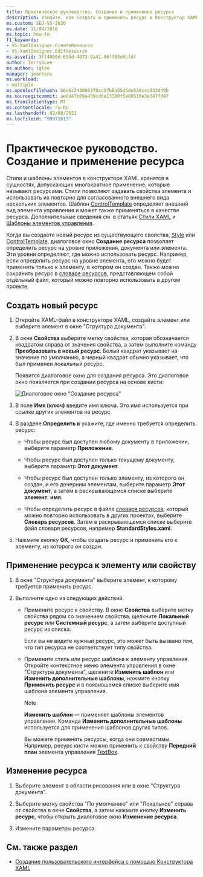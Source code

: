 ```yaml
---
title: Практическое руководство. Создание и применение ресурса
description: Узнайте, как создать и применить ресурс в Конструктор XAML, чтобы можно было хранить и повторно использовать стили и шаблоны элементов.
ms.custom: SEO-VS-2020
ms.date: 11/04/2016
ms.topic: how-to
f1_keywords:
- VS.XamlDesigner.CreateResource
- VS.XamlDesigner.EditResource
ms.assetid: 3ff4006d-659d-4073-9a41-06ff85e6cfdf
author: TerryGLee
ms.author: tglee
manager: jmartens
ms.workload:
- multiple
ms.openlocfilehash: b6c6c243896370cc97b8a85d5de520c4c033d49b
ms.sourcegitcommit: ae6d47b09a439cd0e13180f5e89510e3e347fd47
ms.translationtype: MT
ms.contentlocale: ru-RU
ms.lasthandoff: 02/08/2021
ms.locfileid: "99971613"
---
```

# <a name="how-to-create-and-apply-a-resource"></a>Практическое руководство. Создание и применение ресурса

Стили и шаблоны элементов в конструкторе XAML хранятся в сущностях, допускающих многократное применение, которые называют ресурсами. Стили позволяют задавать свойства элемента и использовать их повторно для согласованного внешнего вида нескольких элементов. Шаблон [ControlTemplate](xref:Windows.UI.Xaml.Controls.ControlTemplate) определяет внешний вид элемента управления и может также применяться в качестве ресурса. Дополнительные сведения см. в статьях [Стили XAML](/windows/uwp/design/controls-and-patterns/xaml-styles) и [Шаблоны элементов управления](/windows/uwp/design/controls-and-patterns/control-templates).

Когда вы создаете новый ресурс из существующего свойства, [Style](xref:Windows.UI.Xaml.Style) или [ControlTemplate](xref:Windows.UI.Xaml.Controls.ControlTemplate), диалоговое окно **Создание ресурса** позволяет определить ресурс на уровне приложения, документа или элемента. Эти уровни определяют, где можно использовать ресурс. Например, если определить ресурс на уровне элемента, его можно будет применять только к элементу, в котором он создан. Также можно сохранить ресурс в [словаре ресурсов](/windows/uwp/design/controls-and-patterns/resourcedictionary-and-xaml-resource-references), представляющем собой отдельный файл, который можно повторно использовать в другом проекте.

## <a name="create-a-new-resource"></a>Создать новый ресурс

1. Откройте XAML-файл в конструкторе XAML, создайте элемент или выберите элемент в окне "Структура документа".

2. В окне **Свойства** выберите метку свойства, которая обозначается квадратом справа от значения свойства, а затем выполните команду **Преобразовать в новый ресурс**. Белый квадрат указывает на значение по умолчанию, а черный квадрат обычно указывает, что был применен локальный ресурс.

     Появится диалоговое окно для создания ресурса. Это диалоговое окно появляется при создании ресурса на основе кисти:

     ![Диалоговое окно "Создание ресурса"](../designers/media/xaml_create_resource.png)

3. В поле **Имя (ключ)** введите имя ключа. Это имя используется при ссылке других элементов на ресурс.

4. В разделе **Определить в** укажите, где именно требуется определить ресурс:

    - Чтобы ресурс был доступен любому документу в приложении, выберите параметр **Приложение**.

    - Чтобы ресурс был доступен только текущему документу, выберите параметр **Этот документ**.

    - Чтобы ресурс был доступен только элементу, из которого он создан, и его дочерним элементам, выберите параметр **Этот документ**, а затем в раскрывающемся списке выберите **элемент**: **имя**.

    - Чтобы определить ресурс в файле [словаря ресурсов](/windows/uwp/design/controls-and-patterns/resourcedictionary-and-xaml-resource-references), который можно повторно использовать в других проектах, выберите **Словарь ресурсов**. Затем в раскрывающемся списке выберите файл словаря ресурсов, например **StandardStyles.xaml**.

5. Нажмите кнопку **ОК**, чтобы создать ресурс и применить его к элементу, из которого он создан.

## <a name="apply-a-resource-to-an-element-or-property"></a>Применение ресурса к элементу или свойству

1. В окне "Структура документа" выберите элемент, к которому требуется применить ресурс.

2. Выполните одно из следующих действий.

   - Примените ресурс к свойству. В окне **Свойства** выберите метку свойства рядом со значением свойства, щелкните **Локальный ресурс** или **Системный ресурс**, а затем выберите доступный ресурс из списка.

      Если вы не видите нужный ресурс, это может быть вызвано тем, что тип ресурса не соответствует типу свойства.

   - Примените стиль или ресурс шаблона к элементу управления. Откройте контекстное меню элемента управления в окне "Структура документа", щелкните **Изменить шаблон** или **Изменить дополнительные шаблоны**, нажмите кнопку **Применить ресурс** и в появившемся списке выберите имя шаблона элемента управления.

     > [!NOTE]
     > **Изменить шаблон** — применяет шаблоны элементов управления. Команда **Изменить дополнительные шаблоны** используется для применения шаблонов других типов.

     Вы можете применять ресурсы, когда они совместимы. Например, ресурс кисти можно применить к свойству **Передний план** элемента управления [TextBox](xref:Windows.UI.Xaml.Controls.TextBox).

## <a name="edit-a-resource"></a>Изменение ресурса

1. Выберите элемент в области рисования или в окне "Структура документа".

2. Выберите метку свойства "По умолчанию" или "Локальное" справа от свойства в окне **Свойства**, а затем нажмите кнопку **Изменить ресурс**, чтобы открыть диалоговое окно **Изменение ресурса**.

3. Измените параметры ресурса.

## <a name="see-also"></a>См. также раздел

- [Создание пользовательского интерфейса с помощью Конструктора XAML](../xaml-tools/creating-a-ui-by-using-xaml-designer-in-visual-studio.md)
